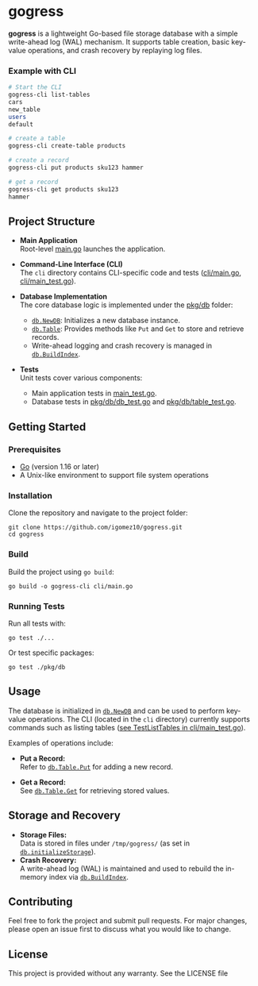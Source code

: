 # gogress

**gogress** is a lightweight Go-based file storage database with a simple write-ahead log (WAL) mechanism. It supports table creation, basic key-value operations, and crash recovery by replaying log files.

### Example with CLI
```bash
# Start the CLI
gogress-cli list-tables
cars
new_table
users
default

# create a table
gogress-cli create-table products

# create a record
gogress-cli put products sku123 hammer

# get a record
gogress-cli get products sku123
hammer
```

## Project Structure

- **Main Application**  
  Root-level [main.go](main.go) launches the application.

- **Command-Line Interface (CLI)**  
  The `cli` directory contains CLI-specific code and tests ([cli/main.go](cli/main.go), [cli/main_test.go](cli/main_test.go)).

- **Database Implementation**  
  The core database logic is implemented under the [pkg/db](pkg/db) folder:
  - [`db.NewDB`](pkg/db/db.go): Initializes a new database instance.
  - [`db.Table`](pkg/db/table.go): Provides methods like `Put` and `Get` to store and retrieve records.
  - Write-ahead logging and crash recovery is managed in [`db.BuildIndex`](pkg/db/db.go).

- **Tests**  
  Unit tests cover various components:
  - Main application tests in [main_test.go](main_test.go).
  - Database tests in [pkg/db/db_test.go](pkg/db/db_test.go) and [pkg/db/table_test.go](pkg/db/table_test.go).

## Getting Started

### Prerequisites

- [Go](https://go.dev) (version 1.16 or later)
- A Unix-like environment to support file system operations

### Installation

Clone the repository and navigate to the project folder:

```
git clone https://github.com/igomez10/gogress.git
cd gogress
```

### Build

Build the project using `go build`:

```
go build -o gogress-cli cli/main.go
```

### Running Tests

Run all tests with:

```
go test ./...
```

Or test specific packages:

```
go test ./pkg/db
```

## Usage

The database is initialized in [`db.NewDB`](pkg/db/db.go) and can be used to perform key-value operations. The CLI (located in the `cli` directory) currently supports commands such as listing tables ([see TestListTables in cli/main_test.go](cli/main_test.go)).

Examples of operations include:

- **Put a Record:**  
  Refer to [`db.Table.Put`](pkg/db/table.go) for adding a new record.

- **Get a Record:**  
  See [`db.Table.Get`](pkg/db/table.go) for retrieving stored values.

## Storage and Recovery

- **Storage Files:**  
  Data is stored in files under `/tmp/gogress/` (as set in [`db.initializeStorage`](pkg/db/db.go)).  
- **Crash Recovery:**  
  A write-ahead log (WAL) is maintained and used to rebuild the in-memory index via [`db.BuildIndex`](pkg/db/db.go).

## Contributing

Feel free to fork the project and submit pull requests. For major changes, please open an issue first to discuss what you would like to change.

## License

This project is provided without any warranty. See the LICENSE file
